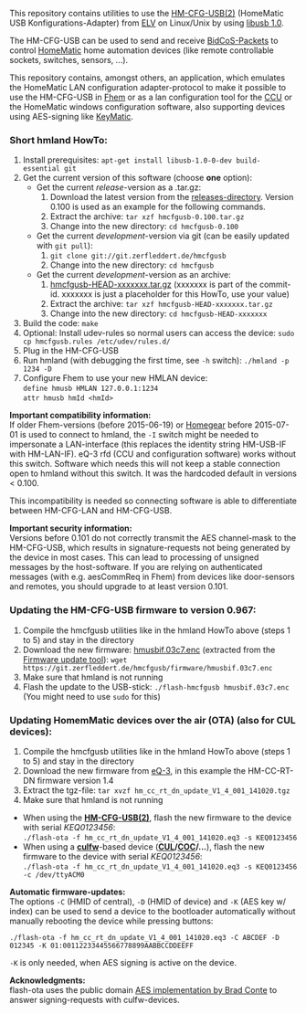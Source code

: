 This repository contains utilities to use the [HM-CFG-USB(2)][] (HomeMatic USB
Konfigurations-Adapter) from [ELV][] on Linux/Unix by using [libusb 1.0][].

The HM-CFG-USB can be used to send and receive [BidCoS-Packets][] to control
[HomeMatic][] home automation devices (like remote controllable sockets,
switches, sensors, ...).

This repository contains, amongst others, an application, which emulates the
HomeMatic LAN configuration adapter-protocol to make it possible to use the
HM-CFG-USB in [Fhem][] or as a lan configuration tool for the [CCU][] or the
HomeMatic windows configuration software, also supporting devices using
AES-signing like [KeyMatic][].

[HM-CFG-USB(2)]: http://www.elv.de/homematic-usb-konfigurations-adapter-1.html
[ELV]: http://www.elv.de/
[libusb 1.0]: http://www.libusb.org/
[BidCoS-Packets]: http://homegear.eu/index.php/BidCoS%C2%AE_Packets
[HomeMatic]: http://www.homematic.com/
[Fhem]: http://fhem.de/
[KeyMatic]: http://www.elv.de/homematic-funk-tuerschlossantrieb-keymatic-silber-inkl-funk-handsender.html
[CCU]: http://www.elv.de/homematic-zentrale-ccu-2.html

### Short hmland HowTo: ###

1.  Install prerequisites:
    `apt-get install libusb-1.0-0-dev build-essential git`
2.  Get the current version of this software (choose **one** option):
    *   Get the current *release*-version as a .tar.gz:
        1.  Download the latest version from the [releases-directory][].
            Version 0.100 is used as an example for the following commands.
        2.  Extract the archive: `tar xzf hmcfgusb-0.100.tar.gz`
        3.  Change into the new directory: `cd hmcfgusb-0.100`
    *   Get the current *development*-version via git (can be easily updated with `git pull`):
        1.  `git clone git://git.zerfleddert.de/hmcfgusb`
        2.  Change into the new directory: `cd hmcfgusb`
    *   Get the current *development*-version as an archive:
        1.  [hmcfgusb-HEAD-xxxxxxx.tar.gz][] (xxxxxxx is part of the commit-id.
	    xxxxxxx is just a placeholder for this HowTo, use your value)
        2.  Extract the archive: `tar xzf hmcfgusb-HEAD-xxxxxxx.tar.gz`
        3.  Change into the new directory: `cd hmcfgusb-HEAD-xxxxxxx`
3.  Build the code: `make`
4.  Optional: Install udev-rules so normal users can access the device:
    `sudo cp hmcfgusb.rules /etc/udev/rules.d/`
5.  Plug in the HM-CFG-USB
6.  Run hmland (with debugging the first time, see `-h` switch):
    `./hmland -p 1234 -D`
7.  Configure Fhem to use your new HMLAN device:  
    ``define hmusb HMLAN 127.0.0.1:1234``  
    ``attr hmusb hmId <hmId>``

**Important compatibility information:**  
If older Fhem-versions (before 2015-06-19) or [Homegear][] before 2015-07-01
is used to connect to hmland, the `-I` switch might be needed to
impersonate a LAN-interface (this replaces the identity string HM-USB-IF with
HM-LAN-IF). eQ-3 rfd (CCU and configuration software) works without this switch.
Software which needs this will not keep a stable connection open to
hmland without this switch. It was the hardcoded default in versions
< 0.100.

This incompatibility is needed so connecting software is able to
differentiate between HM-CFG-LAN and HM-CFG-USB.

**Important security information:**  
Versions before 0.101 do not correctly transmit the AES channel-mask
to the HM-CFG-USB, which results in signature-requests not being generated
by the device in most cases. This can lead to processing of unsigned messages
by the host-software. If you are relying on authenticated messages
(with e.g. aesCommReq in Fhem) from devices like door-sensors and remotes,
you should upgrade to at least version 0.101.

[releases-directory]: https://git.zerfleddert.de/hmcfgusb/releases/
[hmcfgusb-HEAD-xxxxxxx.tar.gz]: https://git.zerfleddert.de/cgi-bin/gitweb.cgi/hmcfgusb/snapshot/HEAD.tar.gz
[Homegear]: https://www.homegear.eu/

### Updating the HM-CFG-USB firmware to version 0.967: ###

1.  Compile the hmcfgusb utilities like in the hmland HowTo above
    (steps 1 to 5) and stay in the directory
2.  Download the new firmware: [hmusbif.03c7.enc][] (extracted from the
    [Firmware update tool][]):
    `wget https://git.zerfleddert.de/hmcfgusb/firmware/hmusbif.03c7.enc`
3.  Make sure that hmland is not running
4.  Flash the update to the USB-stick:
    `./flash-hmcfgusb hmusbif.03c7.enc` (You might need to use `sudo` for this)

[hmusbif.03c7.enc]: https://git.zerfleddert.de/hmcfgusb/firmware/hmusbif.03c7.enc
[Firmware update tool]: http://www.eq-3.de/Downloads/Software/Firmware%20Update%20Tool/HM-CFG-USB-2_FW-UpdateTool-Usersoftware_V1_1_eQ-3_140619.zip

### Updating HomemMatic devices over the air (OTA) (also for CUL devices): ###

1.  Compile the hmcfgusb utilities like in the hmland HowTo above
    (steps 1 to 5) and stay in the directory
2.  Download the new firmware from [eQ-3][], in this example the HM-CC-RT-DN
    firmware version 1.4
3.  Extract the tgz-file: `tar xvzf hm_cc_rt_dn_update_V1_4_001_141020.tgz`
4.  Make sure that hmland is not running
*   When using the **[HM-CFG-USB(2)][]**, flash the new firmware to the device
    with serial *KEQ0123456*:  
     `./flash-ota -f hm_cc_rt_dn_update_V1_4_001_141020.eq3 -s KEQ0123456`
*   When using a **[culfw][]**-based device (**[CUL][]/[COC][]/...**), flash
    the new firmware to the device with serial *KEQ0123456*:  
     `./flash-ota -f hm_cc_rt_dn_update_V1_4_001_141020.eq3 -s KEQ0123456 -c /dev/ttyACM0`

**Automatic firmware-updates:**  
The options `-C` (HMID of central), `-D` (HMID of device) and `-K` (AES key w/
index) can be used to send a device to the bootloader automatically without
manually rebooting the device while pressing buttons:

`./flash-ota -f hm_cc_rt_dn_update_V1_4_001_141020.eq3 -C ABCDEF -D 012345 -K 01:00112233445566778899AABBCCDDEEFF`

`-K` is only needed, when AES signing is active on the device.

**Acknowledgments:**  
flash-ota uses the public domain [AES implementation by Brad Conte][] to answer
signing-requests with culfw-devices.

[eQ-3]: http://www.eq-3.de/downloads.html
[culfw]: http://culfw.de/culfw.html
[CUL]: http://busware.de/tiki-index.php?page=CUL
[COC]: http://busware.de/tiki-index.php?page=COC
[AES implementation by Brad Conte]: https://github.com/B-Con/crypto-algorithms
